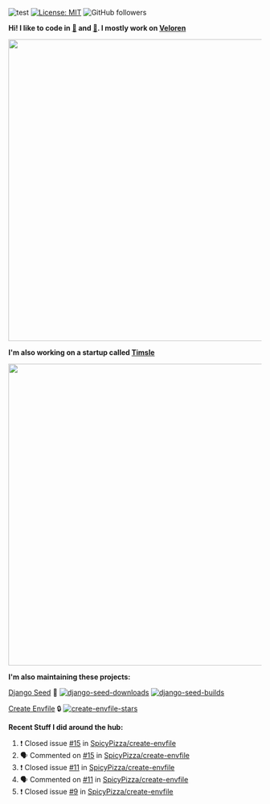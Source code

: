 ![test](https://hits.seeyoufarm.com/api/count/incr/badge.svg?url=https://github.com/AngelOnFira)
[![License: MIT](https://img.shields.io/badge/License-MIT-yellow.svg)](https://opensource.org/licenses/MIT)
![GitHub followers](https://img.shields.io/github/followers/angelonfira?style=social)

**Hi! I like to code in [:crab:](https://www.rust-lang.org/) and [:snake:](https://www.python.org/). I mostly work on [Veloren](https://veloren.net)**

<p align="center">
  <img width="600" src="https://media.discordapp.net/attachments/444005079410802699/730566298073038949/rsz_5f0656b6aa176.png">
</p>

**I'm also working on a startup called [Timsle](https://timsle.com)**

<p align="center">
  <img width="600" src="https://media.discordapp.net/attachments/444005079410802699/730566842674053130/rsz_5f0657242abb4.png">
</p>

**I'm also maintaining these projects:**

[Django Seed](https://github.com/Brobin/django-seed)
:seedling:
[![django-seed-downloads](https://pepy.tech/badge/django-seed)](https://pepy.tech/project/django-seed)
[![django-seed-builds](https://github.com/Brobin/django-seed/workflows/Test/badge.svg)](https://github.com/Brobin/django-seed)

[Create Envfile](https://github.com/SpicyPizza/create-envfile)
:lock:
[![create-envfile-stars](https://img.shields.io/github/stars/SpicyPizza/create-envfile?style=social)](https://github.com/SpicyPizza/create-envfile)

**Recent Stuff I did around the hub:**

<!--START_SECTION:activity-->
1. ❗️ Closed issue [#15](https://github.com/SpicyPizza/create-envfile/issues/15) in [SpicyPizza/create-envfile](https://github.com/SpicyPizza/create-envfile)
2. 🗣 Commented on [#15](https://github.com/SpicyPizza/create-envfile/issues/15) in [SpicyPizza/create-envfile](https://github.com/SpicyPizza/create-envfile)
3. ❗️ Closed issue [#11](https://github.com/SpicyPizza/create-envfile/issues/11) in [SpicyPizza/create-envfile](https://github.com/SpicyPizza/create-envfile)
4. 🗣 Commented on [#11](https://github.com/SpicyPizza/create-envfile/issues/11) in [SpicyPizza/create-envfile](https://github.com/SpicyPizza/create-envfile)
5. ❗️ Closed issue [#9](https://github.com/SpicyPizza/create-envfile/issues/9) in [SpicyPizza/create-envfile](https://github.com/SpicyPizza/create-envfile)
<!--END_SECTION:activity-->
